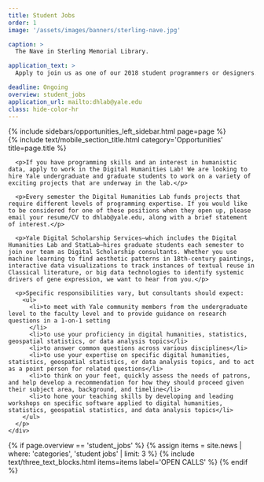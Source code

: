 ```yaml
---
title: Student Jobs
order: 1
image: '/assets/images/banners/sterling-nave.jpg'

caption: >
  The Nave in Sterling Memorial Library.

application_text: >
  Apply to join us as one of our 2018 student programmers or designers.

deadline: Ongoing
overview: student_jobs
application_url: mailto:dhlab@yale.edu
class: hide-color-hr
---
```


<div class='center-column'>
  <div class='two-column-container one-third-width top-text'>
    <div class='left-column'>
      {% include sidebars/opportunities_left_sidebar.html page=page %}
    </div>
    <div class='right-column'>
      {% include text/mobile_section_title.html
        category='Opportunities'
        title=page.title
      %}

      <p>If you have programming skills and an interest in humanistic data, apply to work in the Digital Humanities Lab! We are looking to hire Yale undergraduate and graduate students to work on a variety of exciting projects that are underway in the lab.</p>

      <p>Every semester the Digital Humanities Lab funds projects that require different levels of programming expertise. If you would like to be considered for one of these positions when they open up, please email your resume/CV to dhlab@yale.edu, along with a brief statement of interest.</p>

      <p>Yale Digital Scholarship Services—which includes the Digital Humanities Lab and StatLab—hires graduate students each semester to join our team as Digital Scholarship consultants. Whether you use machine learning to find aesthetic patterns in 18th-century paintings, interactive data visualizations to track instances of textual reuse in Classical literature, or big data technologies to identify systemic drivers of gene expression, we want to hear from you.</p>

      <p>Specific responsibilities vary, but consultants should expect:
        <ul>
          <li>to meet with Yale community members from the undergraduate level to the faculty level and to provide guidance on research questions in a 1-on-1 setting
          </li>
          <li>to use your proficiency in digital humanities, statistics, geospatial statistics, or data analysis topics</li>
          <li>to answer common questions across various disciplines</li>
          <li>to use your expertise on specific digital humanities, statistics, geospatial statistics, or data analysis topics, and to act as a point person for related questions</li>
          <li>to think on your feet, quickly assess the needs of patrons, and help develop a recommendation for how they should proceed given their subject area, background, and timeline</li>
          <li>to hone your teaching skills by developing and leading workshops on specific software applied to digital humanities, statistics, geospatial statistics, and data analysis topics</li>
        </ul>
      </p>
    </div>
  </div>
  {% if page.overview == 'student_jobs' %}
    {% assign items = site.news | where: 'categories', 'student jobs' | limit: 3 %}
    {% include text/three_text_blocks.html
      items=items
      label='OPEN CALLS'
    %}
  {% endif %}
  
</div>